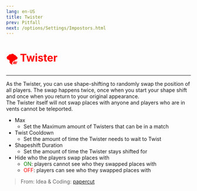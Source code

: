 ```yaml
---
lang: en-US
title: Twister
prev: Pitfall
next: /options/Settings/Impostors.html
---
```


# <font color="red">🌪️ <b>Twister</b></font> <Badge text="Hindering" type="tip" vertical="middle"/>
---

As the Twister, you can use shape-shifting to randomly swap the position of all players. The swap happens twice, once when you start your shape shift and once when you return to your original appearance.<br>
The Twister itself will not swap places with anyone and players who are in vents cannot be teleported.
* Max
  * Set the Maximum amount of Twisters that can be in a match
* Twist Cooldown
  * Set the amount of time the Twister needs to wait to Twist
* Shapeshift Duration
  * Set the amount of time the Twister stays shifted for
* Hide who the players swap places with
  * <font color=green>ON</font>: players cannot see who they swapped places with
  * <font color=red>OFF</font>: players can see who they swapped places with

> From: Idea & Coding: [papercut](https://github.com/lars-wu)
